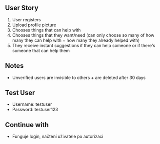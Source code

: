 ## User Story
1. User registers
2. Upload profile picture
3. Chooses things that can help with
4. Chooses things that they want/need (can only choose so many of how many they can help with + how many they already helped with)
5. They receive instant suggestions if they can help someone or if there's someone that can help them

## Notes
- Unverified users are invisible to others + are deleted after 30 days

## Test User
- Username: testuser
- Password: testuser123

## Continue with
- Funguje login, načtení uživatele po autorizaci
